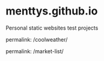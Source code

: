 # menttys.github.io
Personal static websites test projects


permalink: /coolweather/

permalink: /market-list/

